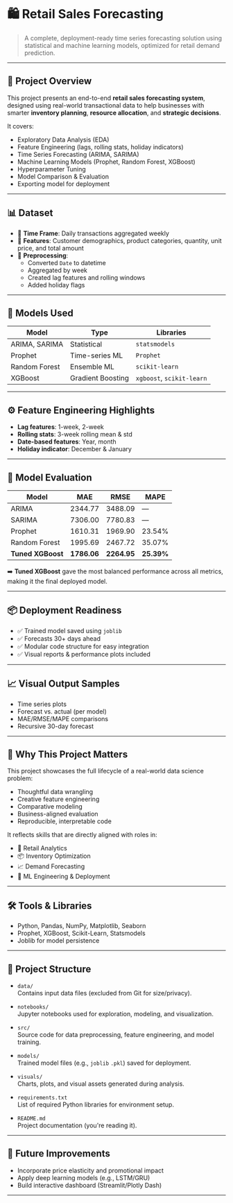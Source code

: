 # 🛍️ Retail Sales Forecasting

> A complete, deployment-ready time series forecasting solution using statistical and machine learning models, optimized for retail demand prediction.

---

## 📘 Project Overview

This project presents an end-to-end **retail sales forecasting system**, designed using real-world transactional data to help businesses with smarter **inventory planning**, **resource allocation**, and **strategic decisions**.

It covers:
- Exploratory Data Analysis (EDA)
- Feature Engineering (lags, rolling stats, holiday indicators)
- Time Series Forecasting (ARIMA, SARIMA)
- Machine Learning Models (Prophet, Random Forest, XGBoost)
- Hyperparameter Tuning
- Model Comparison & Evaluation
- Exporting model for deployment

---

## 📊 Dataset

- 📅 **Time Frame**: Daily transactions aggregated weekly
- 🧾 **Features**: Customer demographics, product categories, quantity, unit price, and total amount
- 🧼 **Preprocessing**:
  - Converted `Date` to datetime
  - Aggregated by week
  - Created lag features and rolling windows
  - Added holiday flags

---

## 🧠 Models Used

| Model           | Type            | Libraries                         |
|----------------|------------------|----------------------------------|
| ARIMA, SARIMA  | Statistical       | `statsmodels`                    |
| Prophet        | Time-series ML    | `Prophet`                        |
| Random Forest  | Ensemble ML       | `scikit-learn`                   |
| XGBoost        | Gradient Boosting | `xgboost`, `scikit-learn`        |

---

## ⚙️ Feature Engineering Highlights

- **Lag features**: 1-week, 2-week
- **Rolling stats**: 3-week rolling mean & std
- **Date-based features**: Year, month
- **Holiday indicator**: December & January

---

## 🧪 Model Evaluation

| Model          | MAE     | RMSE    | MAPE     |
|----------------|---------|---------|----------|
| ARIMA          | 2344.77 | 3488.09 | —        |
| SARIMA         | 7306.00 | 7780.83 | —        |
| Prophet        | 1610.31 | 1969.90 | 23.54%   |
| Random Forest  | 1995.69 | 2467.72 | 35.07%   |
| **Tuned XGBoost** | **1786.06** | **2264.95** | **25.39%** |

➡️ **Tuned XGBoost** gave the most balanced performance across all metrics, making it the final deployed model.

---

## 📦 Deployment Readiness

- ✅ Trained model saved using `joblib`
- ✅ Forecasts 30+ days ahead
- ✅ Modular code structure for easy integration
- ✅ Visual reports & performance plots included

---

## 📈 Visual Output Samples

- Time series plots
- Forecast vs. actual (per model)
- MAE/RMSE/MAPE comparisons
- Recursive 30-day forecast

---

## 💼 Why This Project Matters

This project showcases the full lifecycle of a real-world data science problem:
- Thoughtful data wrangling
- Creative feature engineering
- Comparative modeling
- Business-aligned evaluation
- Reproducible, interpretable code

It reflects skills that are directly aligned with roles in:
- 🏪 Retail Analytics
- 📦 Inventory Optimization
- 📈 Demand Forecasting
- 🧠 ML Engineering & Deployment

---

## 🛠️ Tools & Libraries

- Python, Pandas, NumPy, Matplotlib, Seaborn
- Prophet, XGBoost, Scikit-Learn, Statsmodels
- Joblib for model persistence

---

## 📂 Project Structure

- `data/`  
  Contains input data files (excluded from Git for size/privacy).

- `notebooks/`  
  Jupyter notebooks used for exploration, modeling, and visualization.

- `src/`  
  Source code for data preprocessing, feature engineering, and model training.

- `models/`  
  Trained model files (e.g., `joblib` `.pkl`) saved for deployment.

- `visuals/`  
  Charts, plots, and visual assets generated during analysis.

- `requirements.txt`  
  List of required Python libraries for environment setup.

- `README.md`  
  Project documentation (you're reading it).


---

## 📌 Future Improvements

- Incorporate price elasticity and promotional impact
- Apply deep learning models (e.g., LSTM/GRU)
- Build interactive dashboard (Streamlit/Plotly Dash)

---


